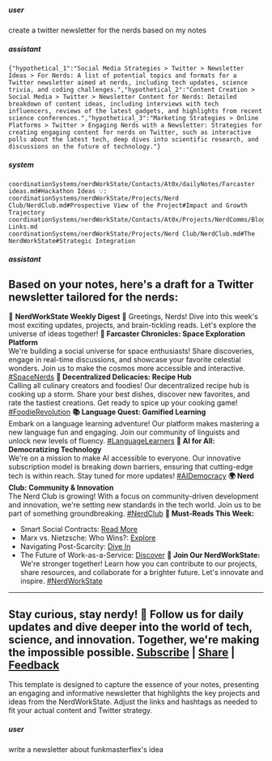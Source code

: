 ##### user
create a twitter newsletter for the nerds based on my notes

##### assistant
```lookup
{"hypothetical_1":"Social Media Strategies > Twitter > Newsletter Ideas > For Nerds: A list of potential topics and formats for a Twitter newsletter aimed at nerds, including tech updates, science trivia, and coding challenges.","hypothetical_2":"Content Creation > Social Media > Twitter > Newsletter Content for Nerds: Detailed breakdown of content ideas, including interviews with tech influencers, reviews of the latest gadgets, and highlights from recent science conferences.","hypothetical_3":"Marketing Strategies > Online Platforms > Twitter > Engaging Nerds with a Newsletter: Strategies for creating engaging content for nerds on Twitter, such as interactive polls about the latest tech, deep dives into scientific research, and discussions on the future of technology."}
```

##### system
```sc-context
coordinationSystems/nerdWorkState/Contacts/At0x/dailyNotes/Farcaster ideas.md#Hackathon Ideas 💡:
coordinationSystems/nerdWorkState/Projects/Nerd Club/NerdClub.md#Prospective View of the Project#Impact and Growth Trajectory
coordinationSystems/nerdWorkState/Contacts/At0x/Projects/NerdComms/Blogs/Published Links.md
coordinationSystems/nerdWorkState/Projects/Nerd Club/NerdClub.md#The NerdWorkState#Strategic Integration
```

##### assistant
Based on your notes, here's a draft for a Twitter newsletter tailored for the nerds:
---
🚀 **NerdWorkState Weekly Digest** 🚀
Greetings, Nerds! Dive into this week's most exciting updates, projects, and brain-tickling reads. Let's explore the universe of ideas together!
**🌌 Farcaster Chronicles: Space Exploration Platform**  
We're building a social universe for space enthusiasts! Share discoveries, engage in real-time discussions, and showcase your favorite celestial wonders. Join us to make the cosmos more accessible and interactive. [#SpaceNerds](https://twitter.com/hashtag/SpaceNerds)
**🍳 Decentralized Delicacies: Recipe Hub**  
Calling all culinary creators and foodies! Our decentralized recipe hub is cooking up a storm. Share your best dishes, discover new favorites, and rate the tastiest creations. Get ready to spice up your cooking game! [#FoodieRevolution](https://twitter.com/hashtag/FoodieRevolution)
**📚 Language Quest: Gamified Learning**  
Embark on a language learning adventure! Our platform makes mastering a new language fun and engaging. Join our community of linguists and unlock new levels of fluency. [#LanguageLearners](https://twitter.com/hashtag/LanguageLearners)
**🤖 AI for All: Democratizing Technology**  
We're on a mission to make AI accessible to everyone. Our innovative subscription model is breaking down barriers, ensuring that cutting-edge tech is within reach. Stay tuned for more updates! [#AIDemocracy](https://twitter.com/hashtag/AIDemocracy)
**🌍 Nerd Club: Community & Innovation**  
The Nerd Club is growing! With a focus on community-driven development and innovation, we're setting new standards in the tech world. Join us to be part of something groundbreaking. [#NerdClub](https://twitter.com/hashtag/NerdClub)
**🔗 Must-Reads This Week:**  
- Smart Social Contracts: [Read More](https://mirror.xyz/at0x.eth)
- Marx vs. Nietzsche: Who Wins?: [Explore](https://mirror.xyz/at0x.eth)
- Navigating Post-Scarcity: [Dive In](https://mirror.xyz/at0x.eth)
- The Future of Work-as-a-Service: [Discover](https://mirror.xyz/at0x.eth)
**🤝 Join Our NerdWorkState:**  
We're stronger together! Learn how you can contribute to our projects, share resources, and collaborate for a brighter future. Let's innovate and inspire. [#NerdWorkState](https://twitter.com/hashtag/NerdWorkState)
---
Stay curious, stay nerdy! 🌟
Follow us for daily updates and dive deeper into the world of tech, science, and innovation. Together, we're making the impossible possible.
[Subscribe](https://twitter.com/nerdworkstate) | [Share](https://twitter.com/share?text=Check+out+this+week's+NerdWorkState+Digest!) | [Feedback](https://twitter.com/messages/compose?recipient_id=nerdworkstate)
---
This template is designed to capture the essence of your notes, presenting an engaging and informative newsletter that highlights the key projects and ideas from the NerdWorkState. Adjust the links and hashtags as needed to fit your actual content and Twitter strategy.

##### user
write a newsletter about funkmasterflex's idea